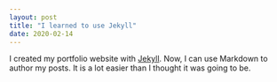 ```yaml
---
layout: post
title: "I learned to use Jekyll"
date: 2020-02-14
---
```


I created my portfolio website with [Jekyll](http://jekyllrb.com). Now, I can use Markdown to author my posts. It is a lot easier than I thought it was going to be.
